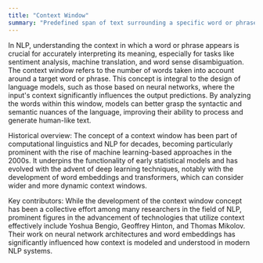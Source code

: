 ```yaml
---
title: "Context Window"
summary: "Predefined span of text surrounding a specific word or phrase that algorithms analyze to determine its meaning, relevance, or relationship with other words."
---
```

In NLP, understanding the context in which a word or phrase appears is crucial for accurately interpreting its meaning, especially for tasks like sentiment analysis, machine translation, and word sense disambiguation. The context window refers to the number of words taken into account around a target word or phrase. This concept is integral to the design of language models, such as those based on neural networks, where the input's context significantly influences the output predictions. By analyzing the words within this window, models can better grasp the syntactic and semantic nuances of the language, improving their ability to process and generate human-like text.

Historical overview: The concept of a context window has been part of computational linguistics and NLP for decades, becoming particularly prominent with the rise of machine learning-based approaches in the 2000s. It underpins the functionality of early statistical models and has evolved with the advent of deep learning techniques, notably with the development of word embeddings and transformers, which can consider wider and more dynamic context windows.

Key contributors: While the development of the context window concept has been a collective effort among many researchers in the field of NLP, prominent figures in the advancement of technologies that utilize context effectively include Yoshua Bengio, Geoffrey Hinton, and Thomas Mikolov. Their work on neural network architectures and word embeddings has significantly influenced how context is modeled and understood in modern NLP systems.

